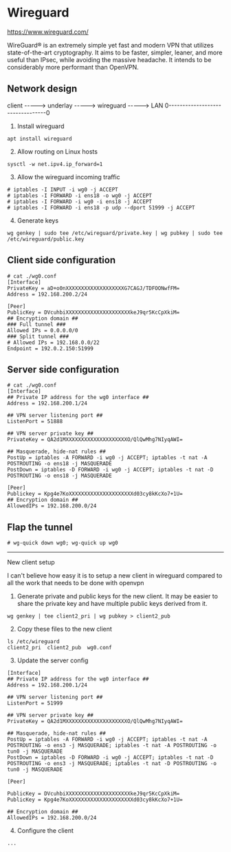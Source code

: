 # Wireguard

https://www.wireguard.com/

WireGuard® is an extremely simple yet fast and modern VPN that utilizes state-of-the-art cryptography. It aims to be faster, simpler, leaner, and more useful than IPsec, while avoiding the massive headache. It intends to be considerably more performant than OpenVPN.

## Network design

client -----> underlay -----> wireguard -----> LAN
0---------------------------------0

1. Install wireguard 

```
apt install wireguard
```

2. Allow routing on Linux hosts

```
sysctl -w net.ipv4.ip_forward=1
```

3. Allow the wireguard incoming traffic

```
# iptables -I INPUT -i wg0 -j ACCEPT
# iptables -I FORWARD -i ens18 -o wg0 -j ACCEPT
# iptables -I FORWARD -i wg0 -i ens18 -j ACCEPT
# iptables -I FORWARD -i ens18 -p udp --dport 51999 -j ACCEPT
```

4. Generate keys

```
wg genkey | sudo tee /etc/wireguard/private.key | wg pubkey | sudo tee /etc/wireguard/public.key
```

## Client side configuration

```
# cat ./wg0.conf
[Interface]
PrivateKey = aD+o0nXXXXXXXXXXXXXXXXXXXG7CAGJ/TDFOONwfFM=
Address = 192.168.200.2/24

[Peer]
PublicKey = DVcuhbiXXXXXXXXXXXXXXXXXXXXXkeJ9qr5KcCpXkiM=
## Encryption domain ##
### Full tunnel ###
Allowed IPs = 0.0.0.0/0
### Split tunnel ###
# Allowed IPs = 192.168.0.0/22
Endpoint = 192.0.2.150:51999
```

## Server side configuration
```
# cat ./wg0.conf
[Interface]
## Private IP address for the wg0 interface ##
Address = 192.168.200.1/24

## VPN server listening port ##
ListenPort = 51888

## VPN server private key ##
PrivateKey = QA2d1MXXXXXXXXXXXXXXXXXXXXO/QlQwMhg7NIyqAWI=

## Masquerade, hide-nat rules ##
PostUp = iptables -A FORWARD -i wg0 -j ACCEPT; iptables -t nat -A POSTROUTING -o ens18 -j MASQUERADE
PostDown = iptables -D FORWARD -i wg0 -j ACCEPT; iptables -t nat -D POSTROUTING -o ens18 -j MASQUERADE

[Peer]
Publickey = Kpg4e7KoXXXXXXXXXXXXXXXXXXXXXd03cy8kKcXo7+1U=
## Encryption domain ##
AllowedIPs = 192.168.200.0/24
```

## Flap the tunnel

```
# wg-quick down wg0; wg-quick up wg0
```

---

New client setup

I can't believe how easy it is to setup a new client in wireguard compared to all the work that needs to be done with openvpn


1. Generate private and public keys for the new client. It may be easier to share the private key and have multiple public keys derived from it.

```
wg genkey | tee client2_pri | wg pubkey > client2_pub
```

2. Copy these files to the new client

```
ls /etc/wireguard
client2_pri  client2_pub  wg0.conf
```

3. Update the server config

```
[Interface]
## Private IP address for the wg0 interface ##
Address = 192.168.200.1/24

## VPN server listening port ##
ListenPort = 51999

## VPN server private key ##
PrivateKey = QA2d1MXXXXXXXXXXXXXXXXXXXXO/QlQwMhg7NIyqAWI=

## Masquerade, hide-nat rules ##
PostUp = iptables -A FORWARD -i wg0 -j ACCEPT; iptables -t nat -A POSTROUTING -o ens3 -j MASQUERADE; iptables -t nat -A POSTROUTING -o tun0 -j MASQUERADE
PostDown = iptables -D FORWARD -i wg0 -j ACCEPT; iptables -t nat -D POSTROUTING -o ens3 -j MASQUERADE; iptables -t nat -D POSTROUTING -o tun0 -j MASQUERADE

[Peer]

PublicKey = DVcuhbiXXXXXXXXXXXXXXXXXXXXXkeJ9qr5KcCpXkiM=
PublicKey = Kpg4e7KoXXXXXXXXXXXXXXXXXXXXXd03cy8kKcXo7+1U=

## Encryption domain ##
AllowedIPs = 192.168.200.0/24
```

4. Configure the client

```
...
```

